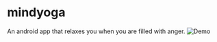 # mindyoga
An android app that relaxes you when you are filled with anger.
![Demo](https://imgur.com/a/cwypEsC)
